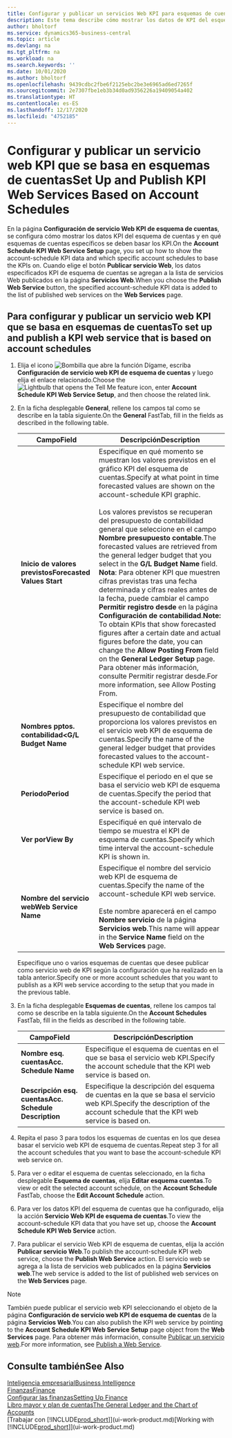 ```yaml
---
title: Configurar y publicar un servicios Web KPI para esquemas de cuentas | Documentos de Microsoft
description: Este tema describe cómo mostrar los datos de KPI del esquema de cuentas según esquemas de cuentas específicos.
author: bholtorf
ms.service: dynamics365-business-central
ms.topic: article
ms.devlang: na
ms.tgt_pltfrm: na
ms.workload: na
ms.search.keywords: ''
ms.date: 10/01/2020
ms.author: bholtorf
ms.openlocfilehash: 9439cdbc2fbe6f2125ebc2be3e6965ad6ed7265f
ms.sourcegitcommit: 2e7307fbe1eb3b34d0ad9356226a19409054a402
ms.translationtype: HT
ms.contentlocale: es-ES
ms.lasthandoff: 12/17/2020
ms.locfileid: "4752185"
---
```

# <a name="set-up-and-publish-kpi-web-services-based-on-account-schedules"></a><span data-ttu-id="de618-103">Configurar y publicar un servicio web KPI que se basa en esquemas de cuentas</span><span class="sxs-lookup"><span data-stu-id="de618-103">Set Up and Publish KPI Web Services Based on Account Schedules</span></span>
<span data-ttu-id="de618-104">En la página **Configuración de servicio Web KPI de esquema de cuentas**, se configura cómo mostrar los datos KPI del esquema de cuentas y en qué esquemas de cuentas específicos se deben basar los KPI.</span><span class="sxs-lookup"><span data-stu-id="de618-104">On the **Account Schedule KPI Web Service Setup** page, you set up how to show the account-schedule KPI data and which specific account schedules to base the KPIs on.</span></span> <span data-ttu-id="de618-105">Cuando elige el botón **Publicar servicio Web**, los datos especificados KPI de esquema de cuentas se agregan a la lista de servicios Web publicados en la página **Servicios Web**.</span><span class="sxs-lookup"><span data-stu-id="de618-105">When you choose the **Publish Web Service** button, the specified account-schedule KPI data is added to the list of published web services on the **Web Services** page.</span></span>  

## <a name="to-set-up-and-publish-a-kpi-web-service-that-is-based-on-account-schedules"></a><span data-ttu-id="de618-106">Para configurar y publicar un servicio web KPI que se basa en esquemas de cuentas</span><span class="sxs-lookup"><span data-stu-id="de618-106">To set up and publish a KPI web service that is based on account schedules</span></span>  
1.  <span data-ttu-id="de618-107">Elija el icono ![Bombilla que abre la función Dígame](media/ui-search/search_small.png "Dígame qué desea hacer"), escriba **Configuración de servicio web KPI de esquema de cuentas** y luego elija el enlace relacionado.</span><span class="sxs-lookup"><span data-stu-id="de618-107">Choose the ![Lightbulb that opens the Tell Me feature](media/ui-search/search_small.png "Tell me what you want to do") icon, enter **Account Schedule KPI Web Service Setup**, and then choose the related link.</span></span>  
2.  <span data-ttu-id="de618-108">En la ficha desplegable **General**, rellene los campos tal como se describe en la tabla siguiente.</span><span class="sxs-lookup"><span data-stu-id="de618-108">On the **General** FastTab, fill in the fields as described in the following table.</span></span>  

    |<span data-ttu-id="de618-109">Campo</span><span class="sxs-lookup"><span data-stu-id="de618-109">Field</span></span>|<span data-ttu-id="de618-110">Descripción</span><span class="sxs-lookup"><span data-stu-id="de618-110">Description</span></span>|  
    |---------------------------------|---------------------------------------|  
    |<span data-ttu-id="de618-111">**Inicio de valores previstos**</span><span class="sxs-lookup"><span data-stu-id="de618-111">**Forecasted Values Start**</span></span>|<span data-ttu-id="de618-112">Especifique en qué momento se muestran los valores previstos en el gráfico KPI del esquema de cuentas.</span><span class="sxs-lookup"><span data-stu-id="de618-112">Specify at what point in time forecasted values are shown on the account-schedule KPI graphic.</span></span><br /><br /> <span data-ttu-id="de618-113">Los valores previstos se recuperan del presupuesto de contabilidad general que seleccione en el campo **Nombre presupuesto contable**.</span><span class="sxs-lookup"><span data-stu-id="de618-113">The forecasted values are retrieved from the general ledger budget that you select in the **G/L Budget Name** field.</span></span> <span data-ttu-id="de618-114">**Nota**: Para obtener KPI que muestren cifras previstas tras una fecha determinada y cifras reales antes de la fecha, puede cambiar el campo **Permitir registro desde** en la página **Configuración de contabilidad**.</span><span class="sxs-lookup"><span data-stu-id="de618-114">**Note:**  To obtain KPIs that show forecasted figures after a certain date and actual figures before the date, you can change the **Allow Posting From** field on the **General Ledger Setup** page.</span></span> <span data-ttu-id="de618-115">Para obtener más información, consulte Permitir registrar desde.</span><span class="sxs-lookup"><span data-stu-id="de618-115">For more information, see Allow Posting From.</span></span>|  
    |<span data-ttu-id="de618-116">**Nombres pptos. contabilidad<**</span><span class="sxs-lookup"><span data-stu-id="de618-116">**G/L Budget Name**</span></span>|<span data-ttu-id="de618-117">Especifique el nombre del presupuesto de contabilidad que proporciona los valores previstos en el servicio web KPI de esquema de cuentas.</span><span class="sxs-lookup"><span data-stu-id="de618-117">Specify the name of the general ledger budget that provides forecasted values to the account-schedule KPI web service.</span></span>|  
    |<span data-ttu-id="de618-118">**Periodo**</span><span class="sxs-lookup"><span data-stu-id="de618-118">**Period**</span></span>|<span data-ttu-id="de618-119">Especifique el periodo en el que se basa el servicio web KPI de esquema de cuentas.</span><span class="sxs-lookup"><span data-stu-id="de618-119">Specify the period that the account-schedule KPI web service is based on.</span></span>|  
    |<span data-ttu-id="de618-120">**Ver por**</span><span class="sxs-lookup"><span data-stu-id="de618-120">**View By**</span></span>|<span data-ttu-id="de618-121">Especifiqué en qué intervalo de tiempo se muestra el KPI de esquema de cuentas.</span><span class="sxs-lookup"><span data-stu-id="de618-121">Specify which time interval the account-schedule KPI is shown in.</span></span>|  
    |<span data-ttu-id="de618-122">**Nombre del servicio web**</span><span class="sxs-lookup"><span data-stu-id="de618-122">**Web Service Name**</span></span>|<span data-ttu-id="de618-123">Especifique el nombre del servicio web KPI de esquema de cuentas.</span><span class="sxs-lookup"><span data-stu-id="de618-123">Specify the name of the account-schedule KPI web service.</span></span><br /><br /> <span data-ttu-id="de618-124">Este nombre aparecerá en el campo **Nombre servicio** de la página **Servicios web**.</span><span class="sxs-lookup"><span data-stu-id="de618-124">This name will appear in the **Service Name** field on the **Web Services** page.</span></span>|  

    <span data-ttu-id="de618-125">Especifique uno o varios esquemas de cuentas que desee publicar como servicio web de KPI según la configuración que ha realizado en la tabla anterior.</span><span class="sxs-lookup"><span data-stu-id="de618-125">Specify one or more account schedules that you want to publish as a KPI web service according to the setup that you made in the previous table.</span></span>  

3.  <span data-ttu-id="de618-126">En la ficha desplegable **Esquemas de cuentas**, rellene los campos tal como se describe en la tabla siguiente.</span><span class="sxs-lookup"><span data-stu-id="de618-126">On the **Account Schedules** FastTab, fill in the fields as described in the following table.</span></span>  

    |<span data-ttu-id="de618-127">Campo</span><span class="sxs-lookup"><span data-stu-id="de618-127">Field</span></span>|<span data-ttu-id="de618-128">Descripción</span><span class="sxs-lookup"><span data-stu-id="de618-128">Description</span></span>|  
    |---------------------------------|---------------------------------------|  
    |<span data-ttu-id="de618-129">**Nombre esq. cuentas**</span><span class="sxs-lookup"><span data-stu-id="de618-129">**Acc. Schedule Name**</span></span>|<span data-ttu-id="de618-130">Especifique el esquema de cuentas en el que se basa el servicio web KPI.</span><span class="sxs-lookup"><span data-stu-id="de618-130">Specify the account schedule that the KPI web service is based on.</span></span>|  
    |<span data-ttu-id="de618-131">**Descripción esq. cuentas**</span><span class="sxs-lookup"><span data-stu-id="de618-131">**Acc. Schedule Description**</span></span>|<span data-ttu-id="de618-132">Especifique la descripción del esquema de cuentas en la que se basa el servicio web KPI.</span><span class="sxs-lookup"><span data-stu-id="de618-132">Specify the description of the account schedule that the KPI web service is based on.</span></span>|  

4.  <span data-ttu-id="de618-133">Repita el paso 3 para todos los esquemas de cuentas en los que desea basar el servicio web KPI de esquema de cuentas.</span><span class="sxs-lookup"><span data-stu-id="de618-133">Repeat step 3 for all the account schedules that you want to base the account-schedule KPI web service on.</span></span>  
5.  <span data-ttu-id="de618-134">Para ver o editar el esquema de cuentas seleccionado, en la ficha desplegable **Esquema de cuentas**, elija **Editar esquema cuentas**.</span><span class="sxs-lookup"><span data-stu-id="de618-134">To view or edit the selected account schedule, on the **Account Schedule** FastTab, choose the **Edit Account Schedule** action.</span></span>  
6.  <span data-ttu-id="de618-135">Para ver los datos KPI del esquema de cuentas que ha configurado, elija la acción **Servicio Web KPI de esquema de cuentas**.</span><span class="sxs-lookup"><span data-stu-id="de618-135">To view the account-schedule KPI data that you have set up, choose the **Account Schedule KPI Web Service** action.</span></span>  
7.  <span data-ttu-id="de618-136">Para publicar el servicio Web KPI de esquema de cuentas, elija la acción **Publicar servicio Web**.</span><span class="sxs-lookup"><span data-stu-id="de618-136">To publish the account-schedule KPI web service, choose the **Publish Web Service** action.</span></span> <span data-ttu-id="de618-137">El servicio web se agrega a la lista de servicios web publicados en la página **Servicios web**.</span><span class="sxs-lookup"><span data-stu-id="de618-137">The web service is added to the list of published web services on the **Web Services** page.</span></span>  

> [!NOTE]  
>  <span data-ttu-id="de618-138">También puede publicar el servicio web KPI seleccionando el objeto de la página **Configuración de servicio web KPI de esquema de cuentas** de la página **Servicios Web**.</span><span class="sxs-lookup"><span data-stu-id="de618-138">You can also publish the KPI web service by pointing to the **Account Schedule KPI Web Service Setup** page object from the **Web Services** page.</span></span> <span data-ttu-id="de618-139">Para obtener más información, consulte [Publicar un servicio web](across-how-publish-web-service.md).</span><span class="sxs-lookup"><span data-stu-id="de618-139">For more information, see [Publish a Web Service](across-how-publish-web-service.md).</span></span>  

## <a name="see-also"></a><span data-ttu-id="de618-140">Consulte también</span><span class="sxs-lookup"><span data-stu-id="de618-140">See Also</span></span>  
[<span data-ttu-id="de618-141">Inteligencia empresarial</span><span class="sxs-lookup"><span data-stu-id="de618-141">Business Intelligence</span></span>](bi.md)  
[<span data-ttu-id="de618-142">Finanzas</span><span class="sxs-lookup"><span data-stu-id="de618-142">Finance</span></span>](finance.md)  
[<span data-ttu-id="de618-143">Configurar las finanzas</span><span class="sxs-lookup"><span data-stu-id="de618-143">Setting Up Finance</span></span>](finance-setup-finance.md)  
[<span data-ttu-id="de618-144">Libro mayor y plan de cuentas</span><span class="sxs-lookup"><span data-stu-id="de618-144">The General Ledger and the Chart of Accounts</span></span>](finance-general-ledger.md)  
<span data-ttu-id="de618-145">[Trabajar con [!INCLUDE[prod_short](includes/prod_short.md)]](ui-work-product.md)</span><span class="sxs-lookup"><span data-stu-id="de618-145">[Working with [!INCLUDE[prod_short](includes/prod_short.md)]](ui-work-product.md)</span></span>
